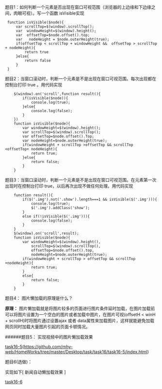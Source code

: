 题目1：如何判断一个元素是否出现在窗口可视范围（浏览器的上边缘和下边缘之间，肉眼可视）。写一个函数 isVisible实现

```
 function isVisible($node){
     var scrollTop=$(window).scrollTop();
     var  windowHeight=$(window).height();
     var  offsetTop=$node.offset().top;
     var   nodeHeight = $node.outerHeight(true);
     if(offsetTop < scrollTop + windowHeight &&  offsetTop > scrollTop + nodeHeight){
         return true
     }else{
         return false
     }    
 }
```

题目2：当窗口滚动时，判断一个元素是不是出现在窗口可视范围。每次出现都在控制台打印 true 。用代码实现

```
    $(window).on('scroll',function result(){
        if(isVisible($node)){
            console.log(true);
        }else{
            console.log(false);
        }
    })
    function isVisible($node){
        var windowHeight=$(window).height();
        var scrollTop=$(window).scrollTop();
        var offsetTop=$node.offset().Top;
        var nodeHeight=$node.outerHeight(true);
        if(windowHeight + scrollTop >offsetTop && scrollTop <offsetTop+ nodeHeight){
            return true;
        }else{
            return false;
        }
    }

```

题目3：当窗口滚动时，判断一个元素是不是出现在窗口可视范围。在元素第一次出现时在控制台打印 true，以后再次出现不做任何处理。用代码实现

```
    function result(){
        if($('.img').not('.show').length===1 && isVisible($('.img'))){
            console.log(true);
            $('.img').addClass('show');
        }
        else if(!isVisible($('.img'))){
            console.log(false);
        }
    }
    $(window).on('scroll',result);
    function isVisible($node){
        var windowHeight=$(window).height(),
            scrollTop=$(window).scrollTop(),
            offsetTop=$node.offset().top,
            nodeHeight=$node.outerHeight(true);
        if(windowHeight + scrollTop > offsetTop && scrollTop +nodeHeight){
            return true;
        }
        else{
            return false;
        }
    }

```
题目4： 图片懒加载的原理是什么？

**原理：**
图片懒加载就是将图片较多的页面进行图片条件延时加载，在图片加载前可以将图片设置为一个空白的图片或者加载中图片，在图片可视(offsetH < winH + scrollH)时将图片通过设置ajax 或者 data属性来加载图片，这样就能避免加载网页同时加载大量图片引起的页面卡顿情况。

######题目5： 实现视频中的图片懒加载效果

[task16-5](./task16/task16-5/index.html)(https://github.com/mhy-web/HomeWorks/tree/master/Desktop/task/task16/task16-5/index.html)


题目6(选做)：

 实现如下[ 新闻自动懒加载效果 ]

[task16-6](https://github.com/mhy-web/HomeWorks/tree/master/Desktop/task/task16/task16-6/index.html)